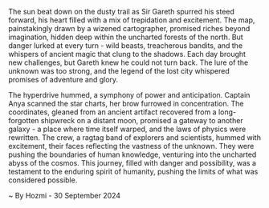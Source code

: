 
The sun beat down on the dusty trail as Sir Gareth spurred his steed forward, his heart filled with a mix of trepidation and excitement.  The map, painstakingly drawn by a wizened cartographer, promised riches beyond imagination, hidden deep within the uncharted forests of the north. But danger lurked at every turn - wild beasts, treacherous bandits, and the whispers of ancient magic that clung to the shadows.  Each day brought new challenges, but Gareth knew he could not turn back. The lure of the unknown was too strong, and the legend of the lost city whispered promises of adventure and glory.

The hyperdrive hummed, a symphony of power and anticipation.  Captain Anya scanned the star charts, her brow furrowed in concentration.  The coordinates, gleaned from an ancient artifact recovered from a long-forgotten shipwreck on a distant moon, promised a gateway to another galaxy - a place where time itself warped, and the laws of physics were rewritten.   The crew, a ragtag band of explorers and scientists, hummed with excitement, their faces reflecting the vastness of the unknown.  They were pushing the boundaries of human knowledge, venturing into the uncharted abyss of the cosmos.  This journey, filled with danger and possibility, was a testament to the enduring spirit of humanity, pushing the limits of what was considered possible. 

~ By Hozmi - 30 September 2024

